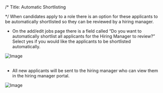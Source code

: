 /*
Title: Automatic Shortlisting

*/
When candidates apply to a role there is an option for these applicants to be automatically shortlisted so they can be reviewed by a hiring manager.  
  

- On the add/edit jobs page there is a field called “Do you want to automatically shortlist all applicants for the Hiring Manager to review?” Select yes if you would like the applicants to be shortlisted automatically.

![Image](https://s3.amazonaws.com/tw-desk/i/122167/attachment-inline/98318.20150511131945770.98318.20150511131945770aCATK)  
  <br>

- All new applicants will be sent to the hiring manager who can view them in the hiring manager portal.

![Image](https://s3.amazonaws.com/tw-desk/i/122167/attachment-inline/98318.20150511132015815.98318.20150511132015815iZfb4)